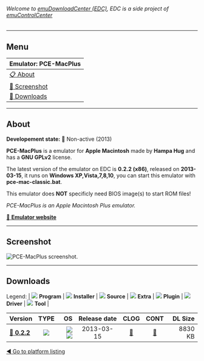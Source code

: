 ###### Welcome to [emuDownloadCenter (EDC)](https://github.com/PhoenixInteractiveNL/emuDownloadCenter/wiki/), EDC is a side project of [emuControlCenter](https://github.com/PhoenixInteractiveNL/emuControlCenter/wiki/)
***
## Menu
| **Emulator: PCE-MacPlus** |
|:---------|
| [:clipboard: About](#about) |
| [:sunrise: Screenshot](#screenshot) |
| [:floppy_disk: Downloads](#downloads) |
***
## About
**Developement state:** :red_circle: Non-active (2013)

**PCE-MacPlus** is a emulator for **Apple Macintosh** made by **Hampa Hug** and has a **GNU GPLv2** license.

The latest version of the emulator on EDC is **0.2.2 (x86)**, released on **2013-03-15**, it runs on **Windows XP,Vista,7,8,10**, you can start this emulator with **pce-mac-classic.bat**.

This emulator does **NOT** specificly need BIOS image(s) to start ROM files!

_PCE-MacPlus is an Apple Macintosh Plus emulator._

[:link: **Emulator website**](http://hampa.ch/)
***
## Screenshot
![](https://raw.githubusercontent.com/PhoenixInteractiveNL/emuDownloadCenter/master/hooks/pcemacplus/emulator_screen_01.jpg "PCE-MacPlus screenshot.")
***
## Downloads
Legend: | 
![](https://raw.githubusercontent.com/wiki/PhoenixInteractiveNL/emuDownloadCenter/images_misc/icon_program_24.png) **Program** | 
![](https://raw.githubusercontent.com/wiki/PhoenixInteractiveNL/emuDownloadCenter/images_misc/icon_installer_24.png) **Installer** | 
![](https://raw.githubusercontent.com/wiki/PhoenixInteractiveNL/emuDownloadCenter/images_misc/icon_source_code_24.png) **Source** | 
![](https://raw.githubusercontent.com/wiki/PhoenixInteractiveNL/emuDownloadCenter/images_misc/icon_extra_24.png) **Extra** | 
![](https://raw.githubusercontent.com/wiki/PhoenixInteractiveNL/emuDownloadCenter/images_misc/icon_plugin_24.png) **Plugin** | 
![](https://raw.githubusercontent.com/wiki/PhoenixInteractiveNL/emuDownloadCenter/images_misc/icon_driver_24.png) **Driver** | 
![](https://raw.githubusercontent.com/wiki/PhoenixInteractiveNL/emuDownloadCenter/images_misc/icon_tool_24.png) **Tool** | 
 
| Version | TYPE | OS | Release date | CLOG | CONT | DL Size |
|:--------|:----:|---:|:------------:|:----:|:----:|--------:|
| [:floppy_disk: **0.2.2**](https://github.com/PhoenixInteractiveNL/edc-repo0004/raw/master/pcemacplus/0.2.2.7z) | ![](https://raw.githubusercontent.com/wiki/PhoenixInteractiveNL/emuDownloadCenter/images_misc/icon_program_24.png) | ![](https://raw.githubusercontent.com/wiki/PhoenixInteractiveNL/emuDownloadCenter/images_misc/logo_windows_24.png)![](https://raw.githubusercontent.com/wiki/PhoenixInteractiveNL/emuDownloadCenter/images_misc/icon_32-bit_24.png) | 2013-03-15 | [:page_facing_up:](https://github.com/PhoenixInteractiveNL/edc-repo0004/blob/master/pcemacplus/0.2.2_changelog.txt) | [:mag_right:](https://github.com/PhoenixInteractiveNL/edc-repo0004/blob/master/pcemacplus/0.2.2_contents.txt) | 8830 KB |

[:arrow_backward: Go to platform listing](https://github.com/PhoenixInteractiveNL/emuDownloadCenter/wiki/EDC-Platform-List)
